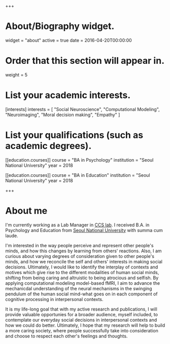 +++
# About/Biography widget.
widget = "about"
active = true
date = 2016-04-20T00:00:00

# Order that this section will appear in.
weight = 5

# List your academic interests.
[interests]
  interests = [
    "Social Neuroscience",
    "Computational Modeling",
    "Neuroimaging",
    "Moral decision making",
    "Empathy"
  ]

# List your qualifications (such as academic degrees).
[[education.courses]]
  course = "BA in Psychology"
  institution = "Seoul National University"
  year = 2018

[[education.courses]]
  course = "BA in Education"
  institution = "Seoul National University"
  year = 2018
 
+++

# About me

I'm currently working as a Lab Manager in [CCS lab](https://ccs-lab.github.io). I received B.A. in Psychology and Education from [Seoul National University](https://www.snu.ac.kr) with summa cum laude. 

I'm interested in the way people perceive and represent other people's minds, and how this changes by learning from others' reactions. Also, I am curious about varying degrees of consideration given to other people's minds, and how we reconcile the self and others' interests in making social decisions. Ultimately, I would like to identify the interplay of contexts and motives which give rise to the different modalities of human social minds, shifting from being caring and altruistic to being atrocious and selfish. By applying computational modeling model-based fMRI, I aim to advance the mechanicdal understanding of the neural mechanisms in the swinging pendulum of the human social mind-what goes on in each component of cognitive processing in interpersonal contexts.

It is my life-long goal that with my active research and publications, I will provide valuable opportunies for a broader audience, myself included, to contemplate our everyday social decisions in interpersonal contexts and how we could do better. Ultimately, I hope that my research will help to build a more caring society, where people successfully take into consideration and choose to respect each other's feelings and thoughts.